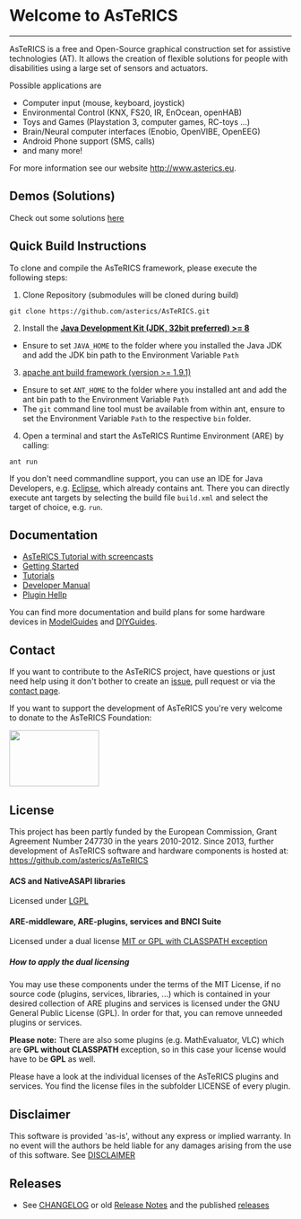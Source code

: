 # Welcome to AsTeRICS
-------------------

AsTeRICS is a free and Open-Source graphical construction set for assistive technologies (AT).
It allows the creation of flexible solutions for people with disabilities using a large set of sensors and actuators.


Possible applications are  
* Computer input (mouse, keyboard, joystick)
* Environmental Control (KNX, FS20, IR, EnOcean, openHAB)
* Toys and Games (Playstation 3, computer games, RC-toys ...)
* Brain/Neural computer interfaces (Enobio, OpenVIBE, OpenEEG)
* Android Phone support (SMS, calls)
* and many more!

For more information see our website http://www.asterics.eu.

## Demos (Solutions)
Check out some solutions [here](https://www.asterics.eu/solutions/)

## Quick Build Instructions
To clone and compile the AsTeRICS framework, please execute the following steps:

1. Clone Repository (submodules will be cloned during build)
  ```
  git clone https://github.com/asterics/AsTeRICS.git
  ```
2. Install the [**Java Development Kit (JDK, 32bit preferred) >= 8**](http://www.oracle.com/technetwork/java/javase/downloads/index.html)
  * Ensure to set ```JAVA_HOME``` to the folder where you installed the Java JDK and add the JDK bin path to the  Environment Variable ```Path```
3. [apache ant build framework (version >= 1.9.1)](http://ant.apache.org/bindownload.cgi)
  * Ensure to set ```ANT_HOME``` to the folder where you installed ant and add the ant bin path to the Environment Variable ```Path```
  * The ```git``` command line tool must be available from within ant, ensure to set the Environment Variable ```Path``` to the respective ```bin``` folder.
4. Open a terminal and start the AsTeRICS Runtime Environment (ARE) by calling:

  ```
  ant run
  ```
  
 If you don't need commandline support, you can use an IDE for Java Developers, e.g. [Eclipse](http://www.eclipse.org/downloads/packages/eclipse-ide-java-developers/neon3), which already contains ant. There you can directly execute ant targets by selecting the build file ```build.xml``` and select the target of choice, e.g. ```run```.
 
## Documentation

* [AsTeRICS Tutorial with screencasts](https://ds.gpii.net/learn/tutorials/integration-alternative-input-modalities)
* [Getting Started](https://www.asterics.eu/get-started/)
* [Tutorials](https://www.asterics.eu/customize/)
* [Developer Manual](https://www.asterics.eu/develop/)
* [Plugin Hellp](https://www.asterics.eu/plugins/)


You can find more documentation and build plans for some hardware devices in [ModelGuides](https://github.com/asterics/AsTeRICS/tree/master/Documentation/ModelGuides) and  [DIYGuides](https://github.com/asterics/AsTeRICS/tree/master/Documentation/DIYGuides).

## Contact

If you want to contribute to the AsTeRICS project, have questions or just need help using it don't bother to create an [issue](https://github.com/asterics/AsTeRICS/issues), pull request or via the [contact page](https://www.asterics.eu/get-involved/Contact.html).  

If you want to support the development of AsTeRICS you're very welcome to donate to the AsTeRICS Foundation:
<div><a title="Support AsTeRICS Foundation on betterplace.org!" target="_blank" href="https://www.betterplace.at/development-of-open-source-assistive-technologies"><img style="border:0px" alt="" src="https://betterplace-assets.betterplace.org/static-images/projects/donation-button-en.png" width="160" height="100"></a>
</div>


## License

This project has been partly funded by the European Commission,  Grant Agreement Number 247730 in the years 2010-2012.
Since 2013, further development of AsTeRICS software and hardware components is hosted at:  https://github.com/asterics/AsTeRICS

#### ACS and NativeASAPI libraries
Licensed under [LGPL](http://www.gnu.org/licenses/lgpl.html)

#### ARE-middleware, ARE-plugins, services and BNCI Suite
Licensed under a dual license [MIT or GPL with CLASSPATH exception](ARE-LICENSE_MITOrGPLv3WithException.txt)

##### How to apply the dual licensing

You may use these components under the terms of the MIT License, if no source code (plugins, services, libraries, ...) which is contained in your desired collection of ARE plugins and services is licensed under the GNU General Public License (GPL).
In order for that, you can remove unneeded plugins or services.

**Please note:** There are also some plugins (e.g. MathEvaluator, VLC) which are **GPL without CLASSPATH** exception, so in this case your license would have to be **GPL** as well.

Please have a look at the individual licenses of the AsTeRICS plugins and services. You find the license files in the subfolder LICENSE of every plugin.

## Disclaimer

This software is provided 'as-is', without any express or implied warranty. 
In no event will the authors be held liable for any damages arising from the use of this software. See [DISCLAIMER](DISCLAIMER.TXT)

## Releases

* See [CHANGELOG](./CHANGELOG.md) or old [Release Notes](RELEASE_NOTES.md) and the published [releases](https://github.com/asterics/AsTeRICS/releases)
